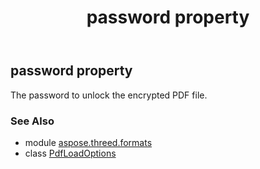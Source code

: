 ﻿---
title: password property
second_title: Aspose.3D for Python via .NET API References
description: 
type: docs
weight: 80
url: /python-net/aspose.threed.formats/pdfloadoptions/password/
is_root: false
---

## password property


The password to unlock the encrypted PDF file.

### See Also
* module [aspose.threed.formats](../../)
* class [PdfLoadOptions](/3d/python-net/aspose.threed.formats/pdfloadoptions)
